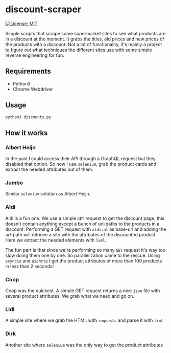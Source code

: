 # discount-scraper
[![License: MIT](https://img.shields.io/badge/License-MIT-yellow.svg)](https://opensource.org/licenses/MIT)


Simple scripts that scrape some supermarket sites to see what products are in a discount at the moment. It grabs the titles, old prices and new prices of the products with a discount. Not a lot of functionality, it's mainly a project to figure out what techniques the different sites use with some simple reverse engineering for fun.


## Requirements

- Python3
- Chrome Webdriver

## Usage

```python
python3 discounts.py
```

## How it works

### Albert Heijn
In the past I could access their API through a GraphQL request but they disabled that option. So now I use `selenium`, grab the product cards and extract the needed attributes out of them.

### Jumbo
Similar `selenium` solution as Albert Heijn.

### Aldi
Aldi is a fun one. We use a simple `GET` request to get the discount page, this doesn't contain anything except a bunch of url-paths to the products in a discount. Performing a GET request with `aldi.nl` as base-url and adding the url-path will retrieve a site with the attributes of the discounted product. Here we extract the needed elements with `lxml`.

The fun part is that since we're performing so many `GET` request it's way too slow doing them one by one. So parallelization came to the rescue. Using `asyncio` and `aiohttp` I get the product attributes of more than 100 products in less than 2 seconds!

### Coop
Coop was the quickest. A simple GET request returns a nice `json` file with several product attributes. We grab what we need and go on.

### Lidl
A simple site where we grab the HTML with `requests` and parse it with `lxml`

### Dirk
Another site where `selenium` was the only way to get the product attributes